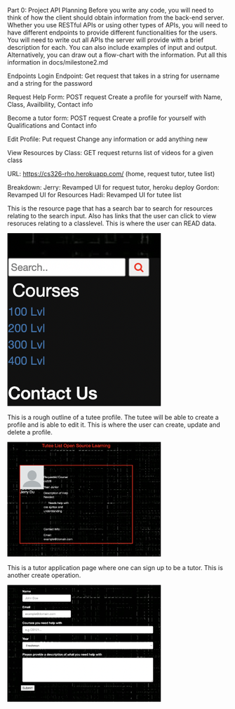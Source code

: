 Part 0: Project API Planning
Before you write any code, you will need to think of how the client should obtain information from the back-end server. Whether you use RESTful APIs or using other types of APIs, you will need to have different endpoints to provide different functionalities for the users. You will need to write out all APIs the server will provide with a brief description for each. You can also include examples of input and output. 
Alternatively, you can draw out a flow-chart with the information.
Put all this information in docs/milestone2.md

Endpoints
Login Endpoint: Get request that takes in a string for username and a string for the password

Request Help Form: POST request Create a profile for yourself with Name, Class, Availbility, Contact info

Become a tutor form: POST request Create a profile for yourself with Qualifications and Contact info 

Edit Profile: Put request Change any information or add anything new

View Resources by Class: GET request returns list of videos for a given class


URL: https://cs326-rho.herokuapp.com/ (home, request tutor, tutee list)

Breakdown:
Jerry: Revamped UI for request tutor, heroku deploy
Gordon: Revamped UI for Resources
Hadi: Revamped UI for tutee list


This is the resource page that has a search bar to search for resources relating to the search input. Also has links that the user can click to view resoruces relating to a classlevel. This is where the user can READ data. 

<img src="Resources Links.png" width="350" title="Resource Links">

This is a rough outline of a tutee profile. The tutee will be able to create a profile and is able to edit it. This is where the user can create, update and delete a profile.

<img src="Tutee Profile.png" width="350" title="Tutee Profile">

This is a tutor application page where one can sign up to be a tutor. This is another create operation. 

<img src="Tutor Application.png" width="350" title="Tutor Application">
